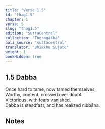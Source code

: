 ```yaml
---
title: "Verse 1.5"
id: "thag1.5"
chapter: 1
verse: 5
slug: "thag1.5"
edition: "SuttaCentral"
collection: "Theragāthā"
pali_source: "suttacentral"
translator: "Bhikkhu Sujato"
weight: 1
bookHidden: true
---
```


## 1.5 Dabba  

Once hard to tame, now tamed themselves,  
Worthy, content, crossed over doubt.  
Victorious, with fears vanished,  
Dabba is steadfast, and has realized nibbāna.

## Notes